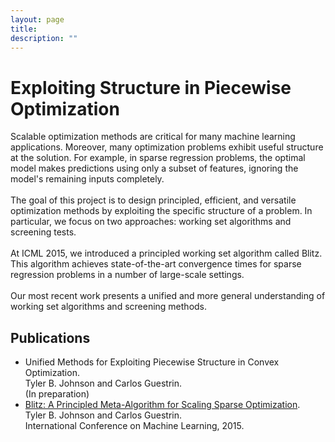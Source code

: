 ```yaml
---
layout: page
title:
description: ""
---
```


# Exploiting Structure in Piecewise Optimization

Scalable optimization methods are critical for many machine learning applications.
Moreover, many optimization problems exhibit useful structure at the solution.
For example, in sparse regression problems, the optimal model makes predictions using only a subset of features, ignoring the model's remaining inputs completely.
<br />
<br />
The goal of this project is to design principled, efficient, and versatile optimization methods by exploiting the specific structure of a problem.
In particular, we focus on two approaches: working set algorithms and screening tests.
<br />
<br />
At ICML 2015, we introduced a principled working set algorithm called Blitz.  This algorithm achieves state-of-the-art convergence times for sparse regression problems in a number of large-scale settings.
<br />
<br />
Our most recent work presents a unified and more general understanding of working set algorithms and screening methods.

## Publications

- Unified Methods for Exploiting Piecewise Structure in Convex Optimization. <br/>
  Tyler B. Johnson and Carlos Guestrin. <br/>
  (In preparation)
- [Blitz: A Principled Meta-Algorithm for Scaling Sparse Optimization](http://tbjohns.com/docs/blitz.pdf). <br/>
 Tyler B. Johnson and Carlos Guestrin. <br/>
 International Conference on Machine Learning, 2015.
